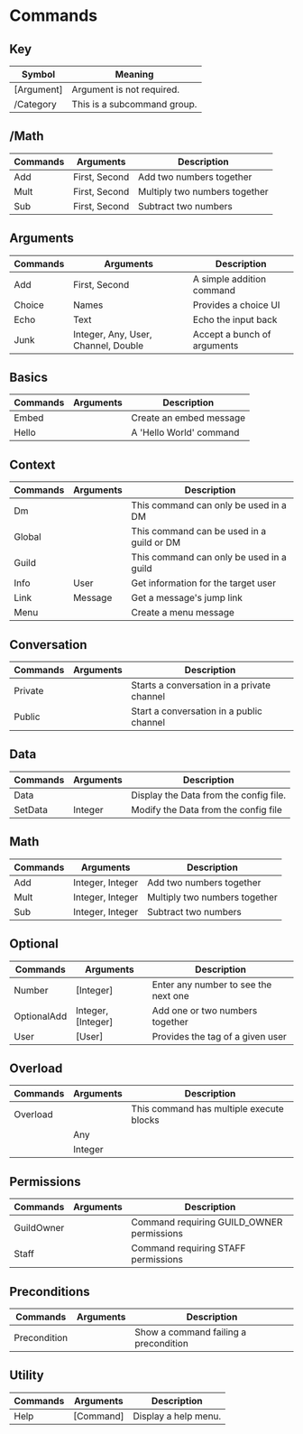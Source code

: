 # Commands

## Key 
| Symbol      | Meaning                        |
|-------------|--------------------------------|
| [Argument]  | Argument is not required.      |
| /Category   | This is a subcommand group.    |

## /Math
| Commands | Arguments     | Description                   |
|----------|---------------|-------------------------------|
| Add      | First, Second | Add two numbers together      |
| Mult     | First, Second | Multiply two numbers together |
| Sub      | First, Second | Subtract two numbers          |

## Arguments
| Commands | Arguments                           | Description                 |
|----------|-------------------------------------|-----------------------------|
| Add      | First, Second                       | A simple addition command   |
| Choice   | Names                               | Provides a choice UI        |
| Echo     | Text                                | Echo the input back         |
| Junk     | Integer, Any, User, Channel, Double | Accept a bunch of arguments |

## Basics
| Commands | Arguments | Description             |
|----------|-----------|-------------------------|
| Embed    |           | Create an embed message |
| Hello    |           | A 'Hello World' command |

## Context
| Commands | Arguments | Description                               |
|----------|-----------|-------------------------------------------|
| Dm       |           | This command can only be used in a DM     |
| Global   |           | This command can be used in a guild or DM |
| Guild    |           | This command can only be used in a guild  |
| Info     | User      | Get information for the target user       |
| Link     | Message   | Get a message's jump link                 |
| Menu     |           | Create a menu message                     |

## Conversation
| Commands | Arguments | Description                                |
|----------|-----------|--------------------------------------------|
| Private  |           | Starts a conversation in a private channel |
| Public   |           | Start a conversation in a public channel   |

## Data
| Commands | Arguments | Description                            |
|----------|-----------|----------------------------------------|
| Data     |           | Display the Data from the config file. |
| SetData  | Integer   | Modify the Data from the config file   |

## Math
| Commands | Arguments        | Description                   |
|----------|------------------|-------------------------------|
| Add      | Integer, Integer | Add two numbers together      |
| Mult     | Integer, Integer | Multiply two numbers together |
| Sub      | Integer, Integer | Subtract two numbers          |

## Optional
| Commands    | Arguments          | Description                          |
|-------------|--------------------|--------------------------------------|
| Number      | [Integer]          | Enter any number to see the next one |
| OptionalAdd | Integer, [Integer] | Add one or two numbers together      |
| User        | [User]             | Provides the tag of a given user     |

## Overload
| Commands | Arguments | Description                              |
|----------|-----------|------------------------------------------|
| Overload |           | This command has multiple execute blocks |
|          | Any       |                                          |
|          | Integer   |                                          |

## Permissions
| Commands   | Arguments | Description                               |
|------------|-----------|-------------------------------------------|
| GuildOwner |           | Command requiring GUILD_OWNER permissions |
| Staff      |           | Command requiring STAFF permissions       |

## Preconditions
| Commands     | Arguments | Description                           |
|--------------|-----------|---------------------------------------|
| Precondition |           | Show a command failing a precondition |

## Utility
| Commands | Arguments | Description          |
|----------|-----------|----------------------|
| Help     | [Command] | Display a help menu. |


